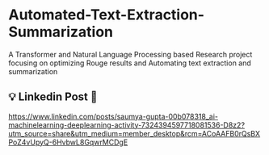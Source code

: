 # Automated-Text-Extraction-Summarization
A Transformer and Natural Language Processing based Research project focusing on optimizing Rouge results and Automating text extraction and summarization

## 💡 Linkedin Post 🔗
https://www.linkedin.com/posts/saumya-gupta-00b078318_ai-machinelearning-deeplearning-activity-7324394597718081536-D8z2?utm_source=share&utm_medium=member_desktop&rcm=ACoAAFB0rQsBXPoZ4vUpyQ-6HvbwL8GqwrMCDgE
